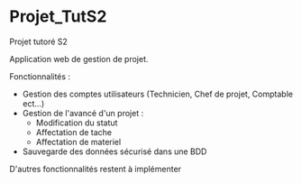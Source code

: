 # Projet_TutS2
Projet tutoré S2

Application web de gestion de projet.

Fonctionnalités :
  - Gestion des comptes utilisateurs (Technicien, Chef de projet, Comptable ect...)
  - Gestion de l'avancé d'un projet :
    - Modification du statut
    - Affectation de tache
    - Affectation de materiel
 - Sauvegarde des données sécurisé dans une BDD

D'autres fonctionnalités restent à implémenter
